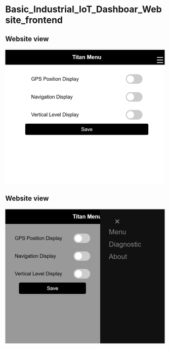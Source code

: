 # Basic_Industrial_IoT_Dashboar_Website_frontend
## Website view
![Accuracy Curve](Website_view_1.png) 

## Website view
![Accuracy Curve](Website_view_2.png) 

 
